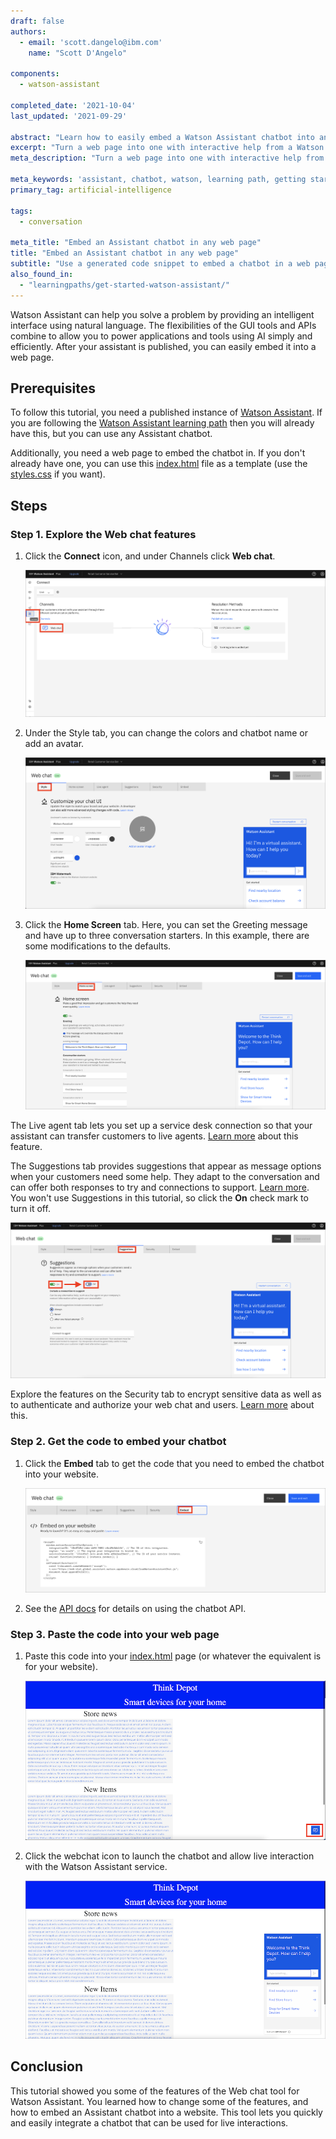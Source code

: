 ```yaml
---
draft: false
authors:
  - email: 'scott.dangelo@ibm.com'
    name: "Scott D'Angelo"

components:
  - watson-assistant

completed_date: '2021-10-04'
last_updated: '2021-09-29'

abstract: "Learn how to easily embed a Watson Assistant chatbot into any web page."
excerpt: "Turn a web page into one with interactive help from a Watson Assistant chatbot with a simple copy and paste operation, using code generated by the Assistant service."
meta_description: "Turn a web page into one with interactive help from a Watson Assistant chatbot with a simple copy and paste operation, using code generated by the Assistant service."

meta_keywords: 'assistant, chatbot, watson, learning path, getting started, beginner, conversation'
primary_tag: artificial-intelligence

tags:
  - conversation

meta_title: "Embed an Assistant chatbot in any web page"
title: "Embed an Assistant chatbot in any web page"
subtitle: "Use a generated code snippet to embed a chatbot in a web page"
also_found_in:
  - "learningpaths/get-started-watson-assistant/"
---
```


Watson Assistant can help you solve a problem by providing an intelligent interface using natural language. The flexibilities of the GUI tools and APIs combine to allow you to power applications and tools using AI simply and efficiently. After your assistant is published, you can easily embed it into a web page.

## Prerequisites

To follow this tutorial, you need a published instance of [Watson Assistant](https://cloud.ibm.com/catalog/services/watson-assistant?cm_sp=ibmdev-_-developer-tutorials-_-cloudreg). If you are following the [Watson Assistant learning path](/learningpaths/get-started-watson-assistant) then you will already have this, but you can use any Assistant chatbot.

Additionally, you need a web page to embed the chatbot in. If you don't already have one, you can use this [index.html](static/index.html) file as a template (use the [styles.css](static/styles.css) if you want).

## Steps

### Step 1. Explore the Web chat features

1. Click  the **Connect** icon, and under Channels click **Web chat**.

    ![Click connect and then Web chat](images/click-connect-and-web-chat.png)

1. Under the Style tab, you can change the colors and chatbot name or add an avatar.

    ![Style tab](images/style-tab.png)

1. Click the **Home Screen** tab. Here, you can set the Greeting message and have up to three conversation starters. In this example, there are some modifications to the defaults.

    ![Home Screen tab](images/home-screen-tab.png)

The Live agent tab lets you set up a service desk connection so that your assistant can transfer customers to live agents. [Learn more](https://cloud.ibm.com/docs/assistant?topic=assistant-deploy-web-chat#deploy-web-chat-haa&cm_sp=ibmdev-_-developer-tutorials-_-cloudreg) about this feature.

The Suggestions tab provides suggestions that appear as message options when your customers need some help. They adapt to the conversation and can offer both responses to try and connections to support. [Learn more](https://cloud.ibm.com/docs/assistant?topic=assistant-deploy-web-chat#deploy-web-chat-alternate&cm_sp=ibmdev-_-developer-tutorials-_-cloudreg). You won't use Suggestions in this tutorial, so click the **On** check mark to turn it off.

![Suggestions tab](images/suggestions-tab.png)

Explore the features on the Security tab to encrypt sensitive data as well as to authenticate and authorize your web chat and users. [Learn more](https://cloud.ibm.com/docs/assistant?topic=assistant-web-chat-security&cm_sp=ibmdev-_-developer-tutorials-_-cloudreg) about this.

### Step 2. Get the code to embed your chatbot

1. Click the **Embed** tab to get the code that you need to embed the chatbot into your website.

    ![Embed tab](images/embed-tab.png)

1. See the [API docs](https://web-chat.global.assistant.watson.cloud.ibm.com/docs.html?to=api-configuration&cm_sp=ibmdev-_-developer-tutorials-_-cloudreg) for details on using the chatbot API.

### Step 3. Paste the code into your web page

1. Paste this code into your [index.html](static/index.html) page (or whatever the equivalent is for your website).

    ![Web chat embedded](images/webchat-embedded.png)

1. Click the webchat icon to launch the chatbot and allow live interaction with the Watson Assistant service.

    ![Web chat running live](images/webchat-running-live.png)

## Conclusion

This tutorial showed you some of the features of the Web chat tool for Watson Assistant. You learned how to change some of the features, and how to embed an Assistant chatbot into a website. This tool lets you quickly and easily integrate a chatbot that can be used for live interactions.
